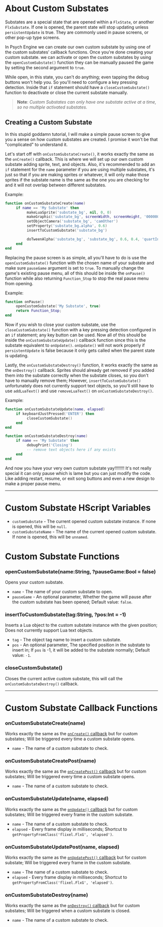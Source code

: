 # About Custom Substates
Substates are a special state that are opened within a `FlxState`, or another `FlxSubstate`. If one is opened, the parent state will stop updating unless `persistentUpdate` is true. They are commonly used in pause screens, or other pop-up type screens.

In Psych Engine we can create our own custom substate by using one of the custom substates' callback functions. Once you're done creating your custom substate. we can activate or open the custom substates by using the `openCustomSubstate()` function they can be manually paused the game by setting the second argument to `true`. 

While open, in this state, you can't do anything; even tapping the debug buttons won't help you. So you'll need to configure a key pressing detection. Inside that `if` statement should have a `closeCustomSubstate()` function to deactivate or close the current substate manually.

> **Note**: _Custom Substates can only have one substate active at a time, so no multiple activated substates._

## Creating a Custom Substate
In this stupid goddamn tutorial, I will make a simple pause screen to give you a sense on how custom substates are created. I promise it won't be that "complicated" to understand it.

Let's start off with `onCustomSubstateCreate()`, it works exactly the same as the `onCreate()` callback. This is where we will set up our own custom substate adding sprite, text, and objects. Also, it's recommended to add an `if` statement for the `name` parameter if you are using multiple substates, it's just so that if you are making sprites or whatever, it will only make those sprites if the substate name is the same as the one you are checking for and it will not overlap between different substates.

Example:
```lua
function onCustomSubstateCreate(name)
     if name == 'My Substate' then
          makeLuaSprite('substate_bg', nil, 0, 0)
          makeGraphic('substate_bg', screenWidth, screenHeight, '000000')
          setObjectCamera('substate_bg', 'camOther')
          setProperty('substate_bg.alpha', 0.6)
          insertToCustomSubstate('substate_bg')

          doTweenAlpha('substate_bg', 'substate_bg', 0.6, 0.4, 'quartInOut')
     end
end
```

Replacing the pause screen is as simple, all you'll have to do is use the `openCustomSubstate()` function with the chosen name of your substate and make sure `pauseGame` argument is set to `true`. To manually change the game's existing pause menu, all of this should be inside the `onPause()` function while also returning `Function_Stop` to stop the real pause menu from opening.

Example:
```lua
function onPause()
     openCustomSubstate('My Substate', true)
     return Function_Stop;
end
```

Now if you wish to close your custom substate, use the `closeCustomSubstate()` function with a key pressing detection configured in an `if` statement; any key button can be used. Now all of this should be inside the `onCustomSubstateUpdate()` callback function since this is the substate equivalent to `onUpdate()`. `onUpdate()` will not work properly if `persistentUpdate` is false because it only gets called when the parent state is updating.

Lastly, the `onCustomSubstateDestroy()` function, it works exactly the same as the `onDestroy()` callback. Sprites should already get removed if you added them into the substate correctly when the substate closes, so you don't have to manually remove them; However, `insertToCustomSubstate()` unfortunately does not currently support text objects, so you'll still have to use `addLuaText()` and use `removeLuaText()` on `onCustomSubstateDestroy()`.

Example:
```lua
function onCustomSubstateUpdate(name, elapsed)
     if keyboardJustPressed('ENTER') then
          closeCustomSubstate()
     end
end

function onCustomSubstateDestroy(name)
     if name == 'My Substate' then
          debugPrint('Closing')
          -- remove text objects here if any exists
     end
end
```

And now you have your very own custom substate yay!!!!!!!! It's not really special it can only pause which is lame but you can just modify the code. Like adding restart, resume, or exit song buttons and even a new design to make a proper pause menu.

***

# Custom Substate HScript Variables
- `customSubstate` - The current opened custom substate instance. If none is opened, this will be `null`.
- `customSubstateName` - The name of the current opened custom substate. If none is opened, this will be `unnamed`.

# Custom Substate Functions
### openCustomSubstate(name:String, ?pauseGame:Bool = false)
Opens your custom substate.

- `name` - The name of your custom substate to open.
- `pauseGame` - An optional parameter, Whether the game will pause after the custom substate has been opened; Default value: `false`.

### insertToCustomSubstate(tag:String, ?pos:Int = -1)
Inserts a Lua object to the custom substate instance with the given position; Does not currently support Lua text objects.

- `tag` - The object tag name to insert a custom substate.
- `pos` - An optional parameter, The specified position in the substate to insert in; If `pos` is -1, it will be added to the substate normally; Default value: `-1`.

### closeCustomSubstate()
Closes the current active custom substate, this will call the `onCustomSubstateDestroy()` callback.

***

# Custom Substate Callback Functions
### onCustomSubstateCreate(name)
Works exactly the same as the <ins>`onCreate()` callback</ins> but for custom substates; Will be triggered every time a custom substate opens.

- `name` - The name of a custom substate to check.

### onCustomSubstateCreatePost(name)
Works exactly the same as the <ins>`onCreatePost()` callback</ins> but for custom substates; Will be triggered every time a custom substate opens.

- `name` - The name of a custom substate to check.

### onCustomSubstateUpdate(name, elapsed)
Works exactly the same as the <ins>`onUpdate()` callback</ins> but for custom substates; Will be triggered every frame in the custom substate.

- `name` - The name of a custom substate to check.
- `elapsed` - Every frame display in milliseconds; Shortcut to `getPropertyFromClass('flixel.FlxG', 'elapsed')`.

### onCustomSubstateUpdatePost(name, elapsed)
Works exactly the same as the <ins>`onUpdatePost()` callback</ins> but for custom substate; Will be triggered every frame in the custom substate.

- `name` - The name of a custom substate to check.
- `elapsed` - Every frame display in milliseconds; Shortcut to `getPropertyFromClass('flixel.FlxG', 'elapsed')`.

### onCustomSubstateDestroy(name)
Works exactly the same as the <ins>`onDestroy()` callback</ins> but for custom substates; Will be triggered when a custom substate is closed.

- `name` - The name of a custom substate to check.

